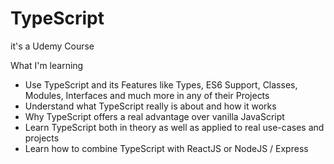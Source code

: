 # TypeScript
it's a Udemy Course

What I'm learning
* Use TypeScript and its Features like Types, ES6 Support, Classes, Modules, Interfaces and much more in any of their Projects
* Understand what TypeScript really is about and how it works
* Why TypeScript offers a real advantage over vanilla JavaScript
* Learn TypeScript both in theory as well as applied to real use-cases and projects
* Learn how to combine TypeScript with ReactJS or NodeJS / Express
